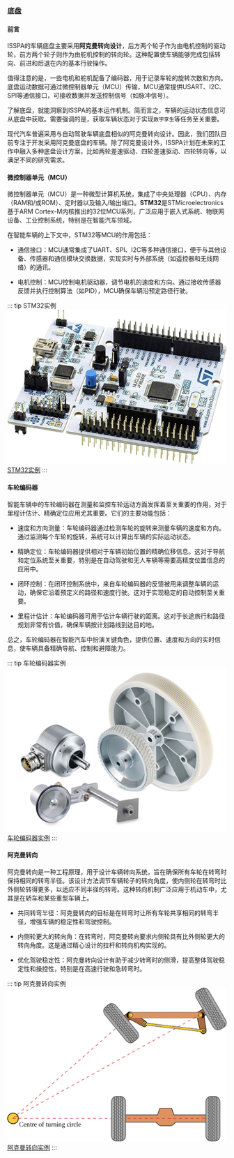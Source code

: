 ### 底盘

<a style="display: none;" rel="me" href="https://fosstodon.org/@readthedocs">Mastodon</a>

#### 前言

ISSPA的车辆底盘主要采用**阿克曼转向设计**，后方两个轮子作为由电机控制的驱动轮，前方两个轮子则作为由舵机控制的转向轮。这种配置使车辆能够完成包括转向、前进和后退在内的基本行驶操作。

值得注意的是，一些电机和舵机配备了编码器，用于记录车轮的旋转次数和方向。底盘运动数据可通过微控制器单元（MCU）传输，MCU通常提供USART、I2C、SPI等通信接口，可接收数据并发送控制信号（如脉冲信号）。

了解底盘，就能洞察到ISSPA的基本运作机制。简而言之，车辆的运动状态信息可从底盘中获取。需要强调的是，获取车辆状态对于实现`数字孪生`等任务至关重要。

现代汽车普遍采用与自动驾驶车辆底盘相似的阿克曼转向设计。因此，我们团队目前专注于开发采用阿克曼底盘的车辆。除了阿克曼设计外，ISSPA计划在未来的工作中融入多种底盘设计方案，比如两轮差速驱动、四轮差速驱动、四轮转向等，以满足不同的研究需求。

#### 微控制器单元（MCU）

微控制器单元（MCU）是一种微型计算机系统，集成了中央处理器（CPU）、内存（RAM和/或ROM）、定时器以及输入/输出端口。**STM32**是STMicroelectronics基于ARM Cortex-M内核推出的32位MCU系列，广泛应用于嵌入式系统、物联网设备、工业控制系统，特别是在智能汽车领域。

在智能车辆的上下文中，STM32等MCU的作用包括：

- 通信接口：MCU通常集成了UART、SPI、I2C等多种通信接口，便于与其他设备、传感器和通信模块交换数据，实现实时与外部系统（如遥控器和无线网络）的通讯。

- 电机控制：MCU控制电机驱动器，调节电机的速度和方向。通过接收传感器反馈并执行控制算法（如PID），MCU确保车辆沿预定路径行驶。

::: tip STM32实例
![./imgs/stm32.jpg](./imgs/stm32.jpg)
[STM32实例](https://www.amazon.sa/-/en/Nucleo-64-development-STM32F303RE-supports-connectivity/dp/B01N6EKDEF)
:::

#### 车轮编码器

智能车辆中的车轮编码器在测量和监控车轮运动方面发挥着至关重要的作用，对于里程计估计、精确定位应用尤其重要。它们的主要功能包括：

- 速度和方向测量：车轮编码器通过检测车轮的旋转来测量车辆的速度和方向。通过监测每个车轮的旋转，系统可以计算出车辆的实际运动状态。

- 精确定位：车轮编码器提供相对于车辆初始位置的精确位移信息。这对于导航和定位系统至关重要，特别是在自动驾驶和无人车辆等需要高精度位置信息的应用中。

- 闭环控制：在闭环控制系统中，来自车轮编码器的反馈被用来调整车辆的运动，确保它沿着预定义的路径和速度行驶。这对于实现稳定的自动控制至关重要。

- 里程计估计：车轮编码器可用于估计车辆行驶的距离。这对于长途旅行和路径规划非常有价值，确保车辆按计划路线到达目的地。

总之，车轮编码器在智能汽车中扮演关键角色，提供位置、速度和方向的实时信息，使车辆具备精确导航、控制和避障能力。

::: tip 车轮编码器实例
![./imgs/wheel_encoder.png](./imgs/wheel_encoder.png)
[车轮编码器实例](https://www.baumer.com/us/en/product-overview/distance-measurement/measuring-wheel-encoders/c/292)
:::

#### 阿克曼转向

阿克曼转向是一种工程原理，用于设计车辆转向系统，旨在确保所有车轮在转弯时保持相同的转弯半径。该设计方法调节车辆轮子的转向角度，使内侧轮在转弯时比外侧轮转得更多，以适应不同半径的转弯。这种转向机制广泛应用于机动车中，尤其是在轿车和某些重型车辆上。

- 共同转弯半径：阿克曼转向的目标是在转弯时让所有车轮共享相同的转弯半径，增强车辆的稳定性和驾驶控制。

- 内侧轮更大的转向角：在转弯时，阿克曼转向要求内侧轮具有比外侧轮更大的转向角度。这是通过精心设计的拉杆和转向机构实现的。

- 优化驾驶稳定性：阿克曼转向设计有助于减少转弯时的侧滑，提高整体驾驶稳定性和操控性，特别是在高速行驶和急转弯时。

::: tip 阿克曼转向实例
![./imgs/ackermann_steering.svg.png](./imgs/ackermann_steering.svg.png)
[阿克曼转向实例](https://en.wikipedia.org/wiki/Ackermann_steering_geometry)
:::